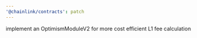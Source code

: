 ```yaml
---
'@chainlink/contracts': patch
---
```


implement an OptimismModuleV2 for more cost efficient L1 fee calculation
